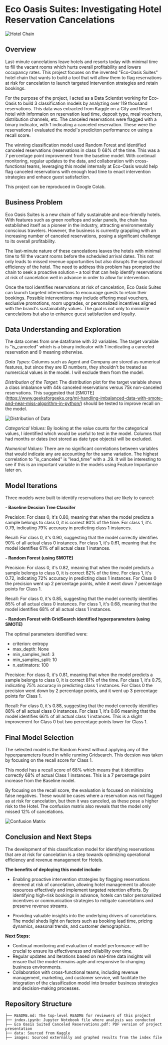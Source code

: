 #  Eco Oasis Suites: Investigating Hotel Reservation Cancelations
![Hotel Chain](images/hotel.jpg)


## Overview

Last-minute cancelations leave hotels and resorts today with minimal time to fill the vacant rooms which hurts overall profitability and lowers occupancy rates. This project focuses on the invented "Eco-Oasis Suites" hotel chain that wants to build a tool that will allow them to flag reservations at risk for cancelation to launch targeted intervention strategies and retain bookings. 

For the purpose of the project, I acted as a Data Scientist working for Eco-Oasis to build 3 classification models by analyzing over 119 thousand reservations. This data was extracted from Kaggle on a City and Resort hotel with informaion on reservation lead time, deposit type, meal vouchers, distribution channels, etc. The canceled reservations were flagged with a binary indicator, with 1 indicating a canceled reservation. These were the reservations I evaluated the model's prediciton performance on using a recall score. 

The winning classification model used Random Forest and identified canceled reservations (reservations in class 1) 68% of the time. This was a 7 percentage point improvement from the baseline model. With continual monitoring, regular updates to the data, and collaboration with cross-functional teams, leveraging this model internally at Eco-Oasis would help flag canceled reservations with enough lead time to enact intervention strategies and enhace guest satisfaction. 

This project can be reproduced in Google Colab. 

## Business Problem

Eco Oasis Suites is a new chain of fully sustainable and eco-friendly hotels. With features such as green rooftops and solar panels, the chain has established itself as a pioneer in the industry, attracting environmentally conscious travelers. However, the business is currently grappling with an increasing number of canceled reservations, posing a significant challenge to its overall profitability.

The last-minute nature of these cancelations leaves the hotels with minimal time to fill the vacant rooms before the scheduled arrival dates. This not only leads to missed revenue opportunities but also disrupts the operational efficiency of the hotel. The need to address this problem has prompted the chain to seek a proactive solution – a tool that can help identify reservations at risk of cancelation well in advance in order to allow for intervention. 

Once the tool identifies reservations at risk of cancelation, Eco Oasis Suites can launch targeted interventions to encourage guests to retain their bookings. Possible interventions may include offering meal vouchers, exclusive promotions, room upgrades, or personalized incentives aligned with the brand's sustainability values. The goal is not only to minimize cancelations but also to enhance guest satisfaction and loyalty.

## Data Understanding and Exploration 

The data comes from one dataframe with 32 variables. The target varaible is "is_canceled" which is a binary indicator with 1 incdicating a canceled reservation and 0 meaning otherwise. 

<i>Data Types: </i>Columns such as Agent and Company are stored as numerical features, but since they are ID numbers, they shouldn't be treated as numercical values in the model. I will exclude them from the model. 

<i>Distribution of the Target:</i> The distribution plot for the target variable shows a class imbalance with 44k canceled reservations versus 75k non-canceled reservations. This suggested that [SMOTE] (https://www.geeksforgeeks.org/ml-handling-imbalanced-data-with-smote-and-near-miss-algorithm-in-python/) should be tested to improve recall on the model. 

![Distribution of Data](images/distribution_of_data.png)


<i>Categorical Values:</i> By looking at the value counts for the categorical values, I identified which would be useful to test in the model. Columns that had months or dates (not stored as date type objects) will be excluded. 

<i>Numerical Values:</i> There are no significant correlations between variables that would indicate any are accounting for the same variation. The highest correlation to "is_canceled" is "lead_time" with a .29. It will be interesting to see if this is an important variable in the models using Feature Importance later on. 


## Model Iterations 

Three models were built to identify reservations that are likely to cancel: 

<b> - Baseline Decsion Tree Classifer </b> 

Precision: For class 0, it's 0.80, meaning that when the model predicts a sample belongs to class 0, it is correct 80% of the time. For class 1, it's 0.79, indicating 79% accuracy in predicting class 1 instances.

Recall: For class 0, it's 0.90, suggesting that the model correctly identifies 90% of all actual class 0 instances. For class 1, it's 0.61, meaning that the model identifies 61% of all actual class 1 instances.


<b> - Random Forest (using SMOTE) </b>

Precision: For class 0, it's 0.82, meaning that when the model predicts a sample belongs to class 0, it is correct 82% of the time. For class 1, it's 0.72, indicating 72% accuracy in predicting class 1 instances. For Class 0 the precision went up 2 percentage points, while it went down 7 percentage points for Class 1. 

Recall: For class 0, it's 0.85, suggesting that the model correctly identifies 85% of all actual class 0 instances. For class 1, it's 0.68, meaning that the model identifies 68% of all actual class 1 instances.

<b> - Random Forest with GridSearch identified hyperparameters (using SMOTE) </b> 

The optimal parameters identified were: 
- criterion: entropy
- max_depth: None
- min_samples_leaf: 3
- min_samples_split: 10
- n_estimators: 100

Precision: For class 0, it's 0.81, meaning that when the model predicts a sample belongs to class 0, it is correct 81% of the time. For class 1, it's 0.75, indicating 75% accuracy in predicting class 1 instances. For Class 0 the precision went down by 2 percentage points, and it went up 3 percentage points for Class 1. 

Recall: For class 0, it's 0.88, suggesting that the model correctly identifies 88% of all actual class 0 instances. For class 1, it's 0.66 meaning that the model identifies 66% of all actual class 1 instances. This is a slight improvement for Class 0 but two percentage points lower for Class 1. 


## Final Model Selection

The selected model is the Random Forest without applying any of the hyperparameters found in while running Gridsearch. This decsion was taken by focusing on the recall score for Class 1. 

This model has a recall score of 68% which means that it identifies correctly 68% of actual Class 1 instances. This is a 7 percentage point increase from the Baseline model. 

By focusing on the recall score, the evaluation is focused on minimizing false negatives. These would be cases where a reservation was not flagged as at risk for cancelation, but then it was canceled, as these pose a higher risk to the Hotel. The confusion matrix also reveals that the model only missed 12% of cancelations. 

![Confusion Matrix](images/confusion_matrix.png)


## Conclusion and Next Steps

The development of this classification model for identifying reservations that are at risk for cancelation is a step towards optimizing operational efficiency and revenue management for Hotels. 

<b> The benefits of deploying this model include: </b> 

- Enabling proactive intervention strategies by flagging reservations deemed at risk of cancelation, allowing hotel management to allocate resources effectively and implement targeted retention efforts. By identifying high-risk bookings in advance, hotels can tailor personalized incentives or communication strategies to mitigate cancelations and preserve revenue streams.

- Providing valuable insights into the underlying drivers of cancelations. The model sheds light on factors such as booking lead time, pricing dynamics, seasonal trends, and customer demographics. 

<b> Next Steps: </b> 
- Continual monitoring and evaluation of model performance will be crucial to ensure its effectiveness and reliability over time.
- Regular updates and iterations based on real-time data insights will ensure that the model remains agile and responsive to changing business environments.
- Collaboration with cross-functional teams, including revenue management, marketing, and customer service, will facilitate the integration of the classification model into broader business strategies and decision-making processes.


## Repository Structure 

```
├── README.md: The top-level README for reviewers of this project
├── index.ipynb: Jupyter Notebook file where analysis was conducted 
├── Eco Oasis Suited Canceled Reservations.pdf: PDF version of project presentation
├── data: Sourced from Kaggle
├── images: Sourced externally and graphed results from the index file
```